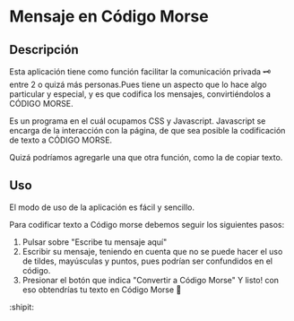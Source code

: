 # Mensaje en Código Morse
## Descripción 
Esta aplicación tiene como función facilitar la comunicación privada :old_key: entre 2 o quizá más personas.Pues tiene un aspecto que lo hace algo particular y especial, y es que codifica los mensajes, convirtiéndolos a CÓDIGO MORSE.

Es un programa en el cuál ocupamos CSS y Javascript. Javascript se encarga de la interacción con la página, de que sea posible la codificación de texto a CÓDIGO MORSE.

Quizá podríamos agregarle una que otra función, como la de copiar texto. 

## Uso 
El modo de uso de la aplicación es fácil y sencillo.

Para codificar texto a Código morse debemos seguir los siguientes pasos:
  1. Pulsar sobre "Escribe tu mensaje aquí"
  2. Escribir su mensaje, teniendo en cuenta que no se puede hacer el uso de tildes, mayúsculas y puntos, pues podrían ser confundidos en el código.
  3. Presionar el botón que indica "Convertir a Código Morse"
Y listo! con eso obtendrías tu texto en Código Morse   :closed_lock_with_key:

:shipit:



